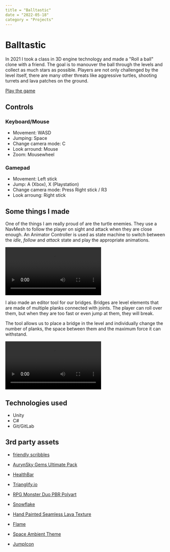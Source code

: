 ```yaml
---
title = "Balltastic"
date = "2022-05-18"
category = "Projects"
---
```


# Balltastic



In 2021 I took a class in 3D engine technology and made a "Roll a ball" clone with a friend.
The goal is to manouver the ball through the levels and collect as much stars as possible.
Players are not only challenged by the level itself, there are many other threats like aggressive turtles, shooting turrets and lava patches on the ground.

[Play the game](https://tufteddeer.github.io/balltastic-web)


## Controls

### Keyboard/Mouse
- Movement: WASD
- Jumping: Space
- Change camera mode: C
- Look arround: Mouse
- Zoom: Mousewheel

### Gamepad

- Movement: Left stick
- Jump: A (Xbox), X (Playstation)
- Change camera mode: Press Right stick / R3
- Look arroung: Right stick


## Some things I made

One of the things I am really proud of are the turtle enemies. They use a NavMesh to follow the player on sight and attack when they are close enough. An Animator Controller is used as state machine to switch between the _idle_, _follow_ and _attack_ state and play the appropriate animations.


<video controls src="/static/balltastic/turtle.webm"/></video>


I also made an editor tool for our bridges. Bridges are level elements that are made of multiple planks connected with joints. The player can roll over them, but when they are too fast or even jump at them, they will break.

The tool allows us to place a bridge in the level and individually change the number of planks, the space between them and the maximum force it can withstand.

<video controls src="/static/balltastic/bridge_editor.webm"></video>

## Technologies used

- Unity
- C#
- Git/GitLab

## 3rd party assets

- [friendly scribbles](https://kmlgames.itch.io/friendly-scribbles)


- [AurynSky Gems Ultimate Pack](https://assetstore.unity.com/packages/3d/props/simple-gems-ultimate-animated-customizable-pack-73764)

- [HealthBar](https://www.youtube.com/watch?v=BLfNP4Sc_iA)

- [Trianglify.io](https://trianglify.io/)

- [RPG Monster Duo PBR Polyart](https://assetstore.unity.com/packages/3d/characters/creatures/rpg-monster-duo-pbr-polyart-157762)

- [Snowflake](https://www.clipartmax.com/middle/m2i8d3m2K9N4b1H7_snowflake-icon/)

- [Hand Painted Seamless Lava Texture](https://assetstore.unity.com/packages/2d/textures-materials/floors/hand-painted-seamless-lava-texture-158352)

- [Flame](https://www.freeiconspng.com/img/4870)
- [Space Ambient Theme](https://theodore-kerr.itch.io/sci-fi-space-ambient-theme)

- [JumpIcon](https://minecraft.fandom.com/wiki/Jump_Boost)